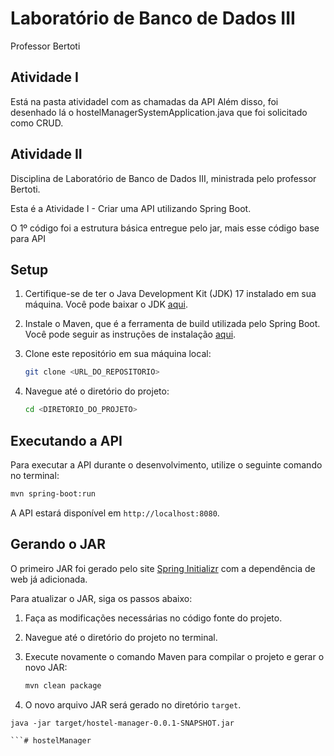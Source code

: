 # Laboratório de Banco de Dados III 

Professor Bertoti

## Atividade I 

Está na pasta atividadeI com as chamadas da API
Além disso, foi desenhado lá o hostelManagerSystemApplication.java que foi solicitado como CRUD.

## Atividade II

Disciplina de Laboratório de Banco de Dados III, ministrada pelo professor Bertoti. 

Esta é a Atividade I - Criar uma API utilizando Spring Boot.

O 1º código foi a estrutura básica entregue pelo jar, mais esse código base para API


## Setup

1. Certifique-se de ter o Java Development Kit (JDK) 17 instalado em sua máquina. Você pode baixar o JDK [aqui](https://www.oracle.com/java/technologies/javase-downloads.html).

2. Instale o Maven, que é a ferramenta de build utilizada pelo Spring Boot. Você pode seguir as instruções de instalação [aqui](https://maven.apache.org/install.html).

3. Clone este repositório em sua máquina local:
    ```sh
    git clone <URL_DO_REPOSITORIO>
    ```

4. Navegue até o diretório do projeto:
    ```sh
    cd <DIRETORIO_DO_PROJETO>
    ```

## Executando a API

Para executar a API durante o desenvolvimento, utilize o seguinte comando no terminal:
```sh
mvn spring-boot:run
```

A API estará disponível em `http://localhost:8080`.


## Gerando o JAR

O primeiro JAR foi gerado pelo site [Spring Initializr](https://start.spring.io/) com a dependência de web já adicionada.

Para atualizar o JAR, siga os passos abaixo:

1. Faça as modificações necessárias no código fonte do projeto.

2. Navegue até o diretório do projeto no terminal.

3. Execute novamente o comando Maven para compilar o projeto e gerar o novo JAR:
    ```sh
    mvn clean package
    ```

4. O novo arquivo JAR será gerado no diretório `target`.

```
java -jar target/hostel-manager-0.0.1-SNAPSHOT.jar

```# hostelManager
